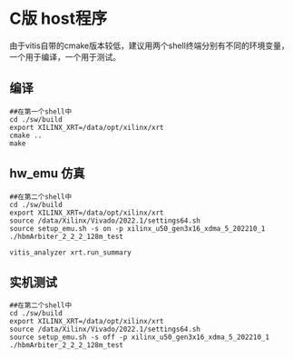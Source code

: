 # C版 host程序

由于vitis自带的cmake版本较低，建议用两个shell终端分别有不同的环境变量，一个用于编译，一个用于测试。

## 编译

```shell
##在第一个shell中
cd ./sw/build
export XILINX_XRT=/data/opt/xilinx/xrt
cmake ..
make
```

## hw_emu 仿真

```shell
##在第二个shell中
cd ./sw/build
export XILINX_XRT=/data/opt/xilinx/xrt
source /data/Xilinx/Vivado/2022.1/settings64.sh
source setup_emu.sh -s on -p xilinx_u50_gen3x16_xdma_5_202210_1
./hbmArbiter_2_2_2_128m_test

vitis_analyzer xrt.run_summary
```

## 实机测试

```shell
##在第二个shell中
cd ./sw/build
export XILINX_XRT=/data/opt/xilinx/xrt
source /data/Xilinx/Vivado/2022.1/settings64.sh
source setup_emu.sh -s off -p xilinx_u50_gen3x16_xdma_5_202210_1
./hbmArbiter_2_2_2_128m_test
```
